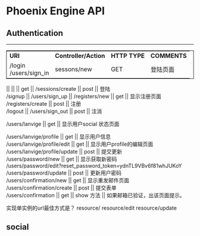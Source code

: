 # Phoenix Engine API

## Authentication
***
<table style="border:1px solid; width:100%">
	<tr>
		<td>
			<strong>URI</strong>
		</td>
		<td>
			<strong>Controller/Action</strong>
		</td>
		<td>
			<strong>HTTP TYPE</strong>
		</td>
		<td>
			<strong>COMMENTS</strong>
		</td>
	</tr>
	<tr>
		<td>
			/login <br /> /users/sign_in
		</td>
		<td>
			sessons/new
		</td>
		<td>
			GET
		</td>
		<td>
			登陆页面
		</td>
	</tr>
</table>

   ||  ||    ||  get  || 
/sessions/create || post  || 登陆  
/signup  || /users/sign_up  || /registers/new || get || 显示注册页面  
/registers/create  ||  post  ||  注册  
/logout   ||  /users/sign_out || post || 注消  

/users/lanvige  ||  get  ||  显示用户social 状态页面  

/users/lanvige/profile || get || 显示用户信息  
/users/lanvige/profile/edit  ||  get || 显示用户profile的编辑页面  
/users/lanvige/profile/update || post || 提交更新  
/users/password/new  ||  get || 显示获取新密码  
/users/password/edit?reset_password_token=ydnTL9VBv6f81whJUKoY  
/users/password/update  ||  post  ||  更新用户密码  
/users/confirmation/new  || get  || 显示重发邮件页面  
/users/confirmation/create  || post  || 提交表单  
/users/confirmation  ||  get  ||  show 方法  || 如果邮箱已验证，出该页面提示。  


实现单实例的url最佳方式是？
resource/
resource/edit
resource/update

## social

